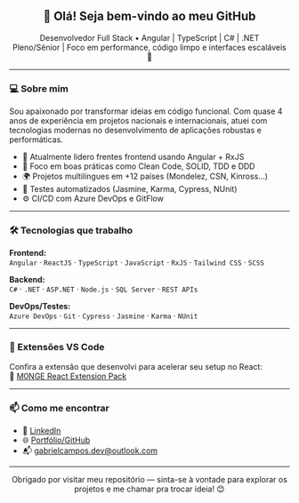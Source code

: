<h2 align="center">👋 Olá! Seja bem-vindo ao meu GitHub</h2>

<p align="center">
Desenvolvedor Full Stack • Angular | TypeScript | C# | .NET <br />
Pleno/Sênior | Foco em performance, código limpo e interfaces escaláveis 🚀
</p>

---

### 💻 Sobre mim

Sou apaixonado por transformar ideias em código funcional. Com quase 4 anos de experiência em projetos nacionais e internacionais, atuei com tecnologias modernas no desenvolvimento de aplicações robustas e performáticas.

- 🔭 Atualmente lidero frentes frontend usando Angular + RxJS
- 🧠 Foco em boas práticas como Clean Code, SOLID, TDD e DDD
- 🌍 Projetos multilíngues em +12 países (Mondelez, CSN, Kinross...)
- 🧪 Testes automatizados (Jasmine, Karma, Cypress, NUnit)
- ⚙️ CI/CD com Azure DevOps e GitFlow

---

### 🛠️ Tecnologias que trabalho

**Frontend:**  
`Angular` · `ReactJS` · `TypeScript` · `JavaScript` · `RxJS` · `Tailwind CSS` · `SCSS`

**Backend:**  
`C#` · `.NET` · `ASP.NET` · `Node.js` · `SQL Server` · `REST APIs`

**DevOps/Testes:**  
`Azure DevOps` · `Git` · `Cypress` · `Jasmine` · `Karma` · `NUnit`

---

### 🧩 Extensões VS Code

Confira a extensão que desenvolvi para acelerar seu setup no React:  
🔗 [M0NGE React Extension Pack](https://marketplace.visualstudio.com/items?itemName=M0NGE.m0nge-react-extension-pack&ssr=false#review-details)

---

### 📫 Como me encontrar

- 💼 [LinkedIn](https://linkedin.com/in/gabrielcamposdeveloper)
- 🌐 [Portfólio/GitHub](https://github.com/gabrielcamposdeveloper)
- 📬 gabrielcampos.dev@outlook.com

---

<p align="center">Obrigado por visitar meu repositório — sinta-se à vontade para explorar os projetos e me chamar pra trocar ideia! 😊</p>
